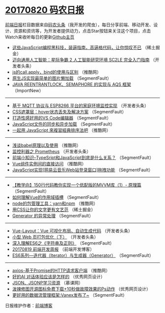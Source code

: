 # [20170820 码农日报](https://toutiao.qdkfweb.cn/date/2017/08/20)

[前端日报](https://qdkfweb.cn/c/news)栏目数据来自[码农头条](https://toutiao.qdkfweb.cn/)（我开发的爬虫），每日分享前端、移动开发、设计、资源和资讯等，为开发者提供动力，点击Star按钮来关注这个项目，点击Watch来收听每日的更新[Github主页](https://github.com/kujian/frontendDaily)
* [这些JavaScript编程黑科技，装逼指南，高逼格代码，让你惊叹不已](https://toutiao.qdkfweb.cn/48540.html) （稀土掘金）
* [迈向通用人工智能：星际争霸 2 人工智能研究环境 SC2LE 完全入门指南](https://toutiao.qdkfweb.cn/48501.html) （开发者头条）
* [js的call,apply，bind的使用与区别](https://toutiao.qdkfweb.cn/48535.html) （推酷网）
* [原生JS实现最简单的图片懒加载](https://toutiao.qdkfweb.cn/48510.html) （SegmentFault）
* [JAVA REENTRANTLOCK、SEMAPHORE 的实现与 AQS 框架](https://toutiao.qdkfweb.cn/48579.html) （ImportNew）

***
* [基于 MQTT 协议与 ESP8266 平台的家庭环境监控实现](https://toutiao.qdkfweb.cn/48553.html) （开发者头条）
* [CSS遮罩层：hover状态丢失及解决方案](https://toutiao.qdkfweb.cn/48524.html) （SegmentFault）
* [打造性感好用的VS Code编辑器](https://toutiao.qdkfweb.cn/48539.html) （SegmentFault）
* [JavaScript文件的同步和异步加载](https://toutiao.qdkfweb.cn/48525.html) （SegmentFault）
* [一起用 JavaScript 來複習經典排序法吧](https://toutiao.qdkfweb.cn/48527.html) （推酷网）

***
* [浅谈babel原理以及使用](https://toutiao.qdkfweb.cn/48528.html) （推酷网）
* [监控利器之 Prometheus](https://toutiao.qdkfweb.cn/48547.html) （开发者头条）
* [前端小知识&#8211;TypeSript和JavaScript到底是什么关系？](https://toutiao.qdkfweb.cn/48519.html) （SegmentFault）
* [Vue组件实例间的直接访问](https://toutiao.qdkfweb.cn/48533.html) （推酷网）
* [JavaScript实现[网易云音乐Web站登录窗口]拖拽功能](https://toutiao.qdkfweb.cn/48511.html) （SegmentFault）

***
* [【教学向】150行代码教你实现一个低配版的MVVM库（1）- 原理篇](https://toutiao.qdkfweb.cn/48512.html) （SegmentFault）
* [如何理解Vue的作用域插槽](https://toutiao.qdkfweb.cn/48523.html) （SegmentFault）
* [node的包管理工具：yarn和npm](https://toutiao.qdkfweb.cn/48536.html) （推酷网）
* [用CSS让你的文字更有文艺范](https://toutiao.qdkfweb.cn/48486.html) （稀土掘金）
* [Generator 的异常处理](https://toutiao.qdkfweb.cn/48526.html) （SegmentFault）

***
* [Vue-Layout：Vue 可视化布局、自动生成代码](https://toutiao.qdkfweb.cn/48556.html) （开发者头条）
* [小型 Web 页打包优化（下）](https://toutiao.qdkfweb.cn/48502.html) （开发者头条）
* [深入理解ES6之《字符串及正则》](https://toutiao.qdkfweb.cn/48517.html) （SegmentFault）
* [20170819 前端开发周报](https://toutiao.qdkfweb.cn/48588.html) （前端开发博客）
* [ES6系列&#8212;迭代器（Iterator）与生成器（Generator）](https://toutiao.qdkfweb.cn/48518.html) （SegmentFault）

***
* [axios-基于Promise的HTTP请求客户端](https://toutiao.qdkfweb.cn/48529.html) （推酷网）
* [好的AI 对话体验应该是怎样的](https://toutiao.qdkfweb.cn/48589.html) （优秀网页设计）
* [JSON、JSONP学习资源](https://toutiao.qdkfweb.cn/48577.html) （慕课网）
* [泼辣修图开源图标免费下载+10秒做故障效果的Ps动作](https://toutiao.qdkfweb.cn/48590.html) （优秀网页设计）
* [更好用的数据流管理框架:Vanex发布了~](https://toutiao.qdkfweb.cn/48520.html) （SegmentFault）

日报维护作者：[前端博客](https://qdkfweb.cn/) 